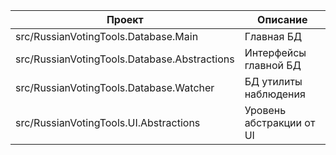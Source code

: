 
| Проект | Описание |
|---|---|
| src/RussianVotingTools.Database.Main | Главная БД|
| src/RussianVotingTools.Database.Abstractions | Интерфейсы главной БД |
| src/RussianVotingTools.Database.Watcher | БД утилиты наблюдения |
| src/RussianVotingTools.UI.Abstractions | Уровень абстракции от UI |
